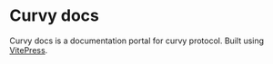 # Curvy docs

Curvy docs is a documentation portal for curvy protocol. Built using [VitePress](https://vitepress.dev/).